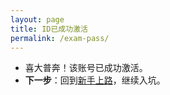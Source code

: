 ```yaml
---
layout: page
title: ID已成功激活
permalink: /exam-pass/
---
```


- 喜大普奔！该账号已成功激活。
- **下一步**：回到[新手上路](/#newbie)，继续入坑。


